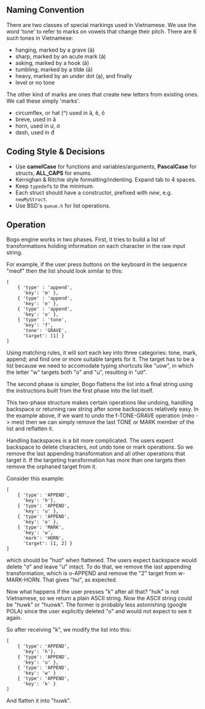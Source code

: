 ## Naming Convention

There are two classes of special markings used in Vietnamese.
We use the word 'tone' to refer to marks on vowels that change
their pitch. There are 6 such tones in Vietnamese:

* hanging, marked by a grave (à)
* sharp, marked by an acute mark (á)
* asking, marked by a hook (ả)
* tumbling, marked by a tilde (ã)
* heavy, marked by an under dot (ạ), and finally
* level or no tone

The other kind of marks are ones that create new letters from
existing ones. We call these simply 'marks'.

* circumflex, or hat (^) used in â, ê, ô
* breve, used in ă
* horn, used in ư, ơ
* dash, used in đ

## Coding Style & Decisions

- Use **camelCase** for functions and variables/arguments, **PascalCase** for
  structs, **ALL_CAPS** for enums.
- Kernighan & Ritchie style formatting/indenting. Expand tab to 4 spaces.
- Keep `typedef`s to the minimum.
- Each struct should have a constructor, prefixed with *new*, e.g. `newMyStruct`.
- Use BSD's `queue.h` for list operations.

## Operation

Bogo engine works in two phases. First, it tries to build a list of
transformations holding information on each character in the raw input string.

For example, if the user press buttons on the keyboard in the sequence "meof"
then the list should look similar to this:

    [
        { 'type' : 'append',
          'key': 'm' },
        { 'type' : 'append',
          'key': 'e' },
        { 'type' : 'append',
          'key': 'o' },
        { 'type' : 'tone',
          'key': 'f',
          'tone': 'GRAVE',
          'target': [1] }
    ]

Using matching rules, it will sort each key into three categories: tone, mark,
append; and find one or more suitable targets for it. The target has to be a
list because we need to accomodate typing shortcuts like "uow", in which the
letter "w" targets both "o" and "u", resulting in "ươ".

The second phase is simpler, Bogo flattens the list into a final string using
the instructions built from the first phase into the list itself.

This two-phase structure makes certain operations like undoing, handling
backspace or returning raw string after some backspaces relatively easy. In the
example above, if we want to undo the f-TONE-GRAVE operation (mèo -> meo) then
we can simply remove the last TONE or MARK member of the list and reflatten it.

Handling backspaces is a bit more complicated. The users expect backspace to
delete characters, not undo tone or mark operations. So we remove the last
appending transformation and all other operations that target it. If the
targeting transformation has more than one targets then remove the orphaned
target from it.

Consider this example:

    [
        { 'type': 'APPEND',
          'key': 'h'},
        { 'type': 'APPEND',
          'key': 'u' },
        { 'type': 'APPEND',
          'key': 'o' },
        { 'type': 'MARK',
          'key': 'w',
          'mark': 'HORN',
          'target': [1, 2] }
    ]

which should be "hươ" when flattened. The users expect backspace would delete
"ơ" and leave "ư" intact. To do that, we remove the last appending
transformation, which is o-APPEND and remove the "2" target from w-MARK-HORN.
That gives "hư", as expected.

Now what happens if the user presses "k" after all that? "hưk" is not
Vietnamese, so we return a plain ASCII string. Now the ASCII string could be
"huwk" or "huowk". The former is probably less astonishing (google POLA) since
the user explicitly deleted "o" and would not expect to see it again.

So after receiving "k", we modify the list into this:

    [
        { 'type': 'APPEND',
          'key': 'h'},
        { 'type': 'APPEND',
          'key': 'u' },
        { 'type': 'APPEND',
          'key': 'w' }
        { 'type': 'APPEND',
          'key': 'k' }
    ]

And flatten it into "huwk".
